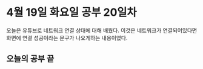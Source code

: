 # 4월 19일 화요일 공부 20일차
오늘은 유튜브로 네트워크 연결 상태에 대해 배웠다. 이것은 네트워크가 연결되어있다면 화면에 연결 성공이라는 문구가 나오게하는 내용이였다.
## 오늘의 공부 끝 
